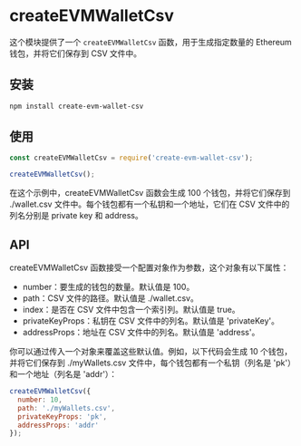 # createEVMWalletCsv

这个模块提供了一个 `createEVMWalletCsv` 函数，用于生成指定数量的 Ethereum 钱包，并将它们保存到 CSV 文件中。

## 安装

```bash
npm install create-evm-wallet-csv
```

## 使用

```javascript
const createEVMWalletCsv = require('create-evm-wallet-csv');

createEVMWalletCsv();
```

在这个示例中，createEVMWalletCsv 函数会生成 100 个钱包，并将它们保存到 ./wallet.csv 文件中。每个钱包都有一个私钥和一个地址，它们在 CSV 文件中的列名分别是 private key 和 address。

## API 
createEVMWalletCsv 函数接受一个配置对象作为参数，这个对象有以下属性：

- number：要生成的钱包的数量。默认值是 100。
- path：CSV 文件的路径。默认值是 ./wallet.csv。
- index：是否在 CSV 文件中包含一个索引列。默认值是 true。
- privateKeyProps：私钥在 CSV 文件中的列名。默认值是 'privateKey'。
- addressProps：地址在 CSV 文件中的列名。默认值是 'address'。

你可以通过传入一个对象来覆盖这些默认值。例如，以下代码会生成 10 个钱包，并将它们保存到 ./myWallets.csv 文件中，每个钱包都有一个私钥（列名是 'pk'）和一个地址（列名是 'addr'）：

```javascript
createEVMWalletCsv({
  number: 10,
  path: './myWallets.csv',
  privateKeyProps: 'pk',
  addressProps: 'addr'
});
```
